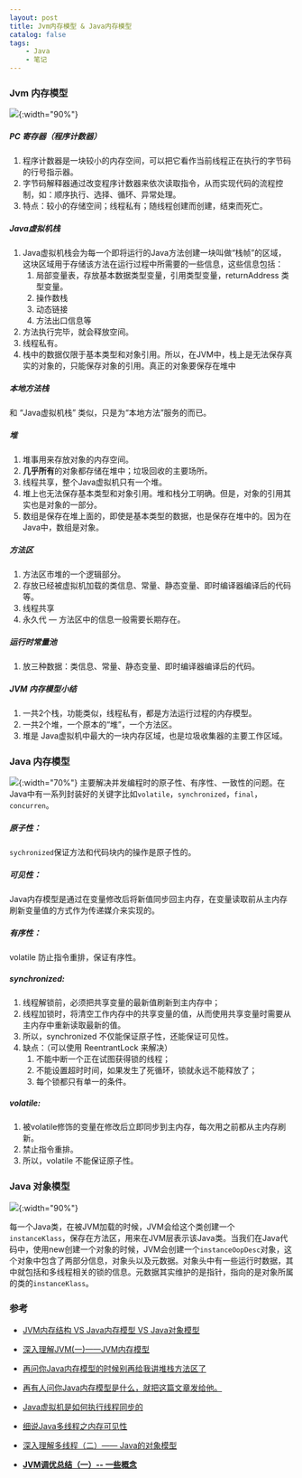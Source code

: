 ```yaml
---
layout: post
title: Jvm内存模型 & Java内存模型
catalog: false
tags:
    - Java
    - 笔记
---
```


### Jvm 内存模型
![](/img/posts/java_memory_model/jvm.png){:width="90%"}

##### PC 寄存器（程序计数器）
1. 程序计数器是一块较小的内存空间，可以把它看作当前线程正在执行的字节码的行号指示器。
2. 字节码解释器通过改变程序计数器来依次读取指令，从而实现代码的流程控制，如：顺序执行、选择、循环、异常处理。
3. 特点：较小的存储空间；线程私有；随线程创建而创建，结束而死亡。

##### Java虚拟机栈
1. Java虚拟机栈会为每一个即将运行的Java方法创建一块叫做“栈帧”的区域，这块区域用于存储该方法在运行过程中所需要的一些信息，这些信息包括：
   1. 局部变量表，存放基本数据类型变量，引用类型变量，returnAddress 类型变量。
   2. 操作数栈
   3. 动态链接
   4. 方法出口信息等
2. 方法执行完毕，就会释放空间。
3. 线程私有。
4. 栈中的数据仅限于基本类型和对象引用。所以，在JVM中，栈上是无法保存真实的对象的，只能保存对象的引用。真正的对象要保存在堆中

##### 本地方法栈
和 “Java虚拟机栈” 类似，只是为“本地方法”服务的而已。

##### 堆
1. 堆事用来存放对象的内存空间。
2. **几乎所有**的对象都存储在堆中；垃圾回收的主要场所。
3. 线程共享，整个Java虚拟机只有一个堆。
4. 堆上也无法保存基本类型和对象引用。堆和栈分工明确。但是，对象的引用其实也是对象的一部分。
5. 数组是保存在堆上面的，即使是基本类型的数据，也是保存在堆中的。因为在Java中，数组是对象。

##### 方法区
1. 方法区市堆的一个逻辑部分。
2. 存放已经被虚拟机加载的类信息、常量、静态变量、即时编译器编译后的代码等。
3. 线程共享
4. 永久代 — 方法区中的信息一般需要长期存在。

##### 运行时常量池
1. 放三种数据：类信息、常量、静态变量、即时编译器编译后的代码。

##### JVM 内存模型小结
1. 一共2个栈，功能类似，线程私有，都是方法运行过程的内存模型。
2. 一共2个堆，一个原本的“堆”，一个方法区。
3. 堆是 Java虚拟机中最大的一块内存区域，也是垃圾收集器的主要工作区域。

### Java 内存模型
![](/img/posts/java_memory_model/java.png){:width="70%"}
主要解决并发编程时的原子性、有序性、一致性的问题。在Java中有一系列封装好的关键字比如`volatile`，`synchronized`，`final`，`concurren`。
##### 原子性：

`sychronized`保证方法和代码块内的操作是原子性的。

##### 可见性：

Java内存模型是通过在变量修改后将新值同步回主内存，在变量读取前从主内存刷新变量值的方式作为传递媒介来实现的。

##### 有序性：

volatile 防止指令重排，保证有序性。

##### synchronized: 

1. 线程解锁前，必须把共享变量的最新值刷新到主内存中；
2. 线程加锁时，将清空工作内存中的共享变量的值，从而使用共享变量时需要从主内存中重新读取最新的值。
3. 所以，synchronized 不仅能保证原子性，还能保证可见性。
4. 缺点：（可以使用 ReentrantLock 来解决）
   1. 不能中断一个正在试图获得锁的线程；
   2. 不能设置超时时间，如果发生了死循环，锁就永远不能释放了；
   3. 每个锁都只有单一的条件。

##### volatile: 

1. 被volatile修饰的变量在修改后立即同步到主内存，每次用之前都从主内存刷新。
2. 禁止指令重排。
3. 所以，volatile 不能保证原子性。



### Java 对象模型

![](/img/posts/java_memory_model/java_obj.png){:width="90%"}

每一个Java类，在被JVM加载的时候，JVM会给这个类创建一个`instanceKlass`，保存在方法区，用来在JVM层表示该Java类。当我们在Java代码中，使用new创建一个对象的时候，JVM会创建一个`instanceOopDesc`对象，这个对象中包含了两部分信息，对象头以及元数据。对象头中有一些运行时数据，其中就包括和多线程相关的锁的信息。元数据其实维护的是指针，指向的是对象所属的类的`instanceKlass`。

### 参考

* [JVM内存结构 VS Java内存模型 VS Java对象模型](https://www.hollischuang.com/archives/2509)

* [深入理解JVM(一)——JVM内存模型](https://blog.csdn.net/qq_34173549/article/details/79612540)

* [再问你Java内存模型的时候别再给我讲堆栈方法区了](https://www.hollischuang.com/archives/3781)

* [再有人问你Java内存模型是什么，就把这篇文章发给他。](https://www.hollischuang.com/archives/2550)

* [Java虚拟机是如何执行线程同步的](https://www.hollischuang.com/archives/1876)

* [细说Java多线程之内存可见性](https://www.imooc.com/learn/352)

* [深入理解多线程（二）—— Java的对象模型](https://www.hollischuang.com/archives/1910)

* [ **JVM调优总结（一）-- 一些概念**](https://www.iteye.com/blog/pengjiaheng-518623)

